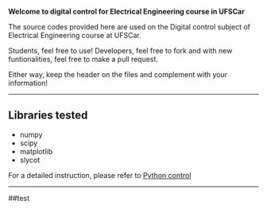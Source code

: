 **Welcome to digital control for Electrical Engineering course in UFSCar**

The source codes provided here are used on the Digital control subject of Electrical Engineering course at UFSCar.

Students, feel free to use! 
Developers, feel free to fork and with new funtionalities, feel free to make a pull request.

Either way, keep the header on the files and complement with your information!

---

## Libraries tested

* numpy
* scipy
* matplotlib
* slycot

For a detailed instruction, please refer to [Python control](https://python-control.readthedocs.io/en/0.8.4/intro.html)


---

##test